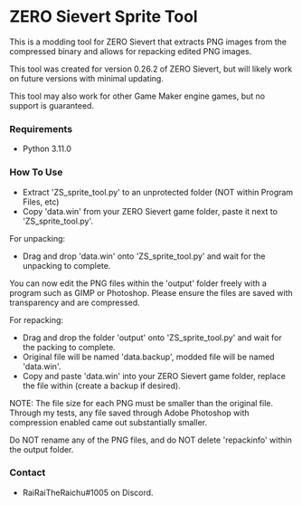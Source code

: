 # ZERO Sievert Sprite Tool #

This is a modding tool for ZERO Sievert that extracts PNG images from the compressed binary and allows for repacking edited PNG images.

This tool was created for version 0.26.2 of ZERO Sievert, but will likely work on future versions with minimal updating.

This tool may also work for other Game Maker engine games, but no support is guaranteed.

### Requirements ###

* Python 3.11.0

### How To Use ###

- Extract 'ZS_sprite_tool.py' to an unprotected folder (NOT within Program Files, etc)
- Copy 'data.win' from your ZERO Sievert game folder, paste it next to 'ZS_sprite_tool.py'.

For unpacking:
- Drag and drop 'data.win' onto 'ZS_sprite_tool.py' and wait for the unpacking to complete.

You can now edit the PNG files within the 'output' folder freely with a program such as GIMP or Photoshop. Please ensure the files are saved with transparency and are compressed. 

For repacking:
- Drag and drop the folder 'output' onto 'ZS_sprite_tool.py' and wait for the packing to complete.
- Original file will be named 'data.backup', modded file will be named 'data.win'.
- Copy and paste 'data.win' into your ZERO Sievert game folder, replace the file within (create a backup if desired).

NOTE: The file size for each PNG must be smaller than the original file. Through my tests, any file saved through Adobe Photoshop with compression enabled came out substantially smaller.

Do NOT rename any of the PNG files, and do NOT delete 'repackinfo' within the output folder.

### Contact ###

* RaiRaiTheRaichu#1005 on Discord.